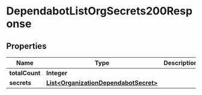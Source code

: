 

# DependabotListOrgSecrets200Response


## Properties

| Name | Type | Description | Notes |
|------------ | ------------- | ------------- | -------------|
|**totalCount** | **Integer** |  |  |
|**secrets** | [**List&lt;OrganizationDependabotSecret&gt;**](OrganizationDependabotSecret.md) |  |  |



